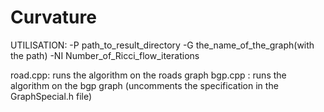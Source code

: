 # Curvature


UTILISATION:        -P path_to_result_directory -G the_name_of_the_graph(with the path) -NI Number_of_Ricci_flow_iterations


road.cpp: runs the algorithm on the roads graph
bgp.cpp : runs the algorithm on the bgp graph  (uncomments the specification in the GraphSpecial.h file)



